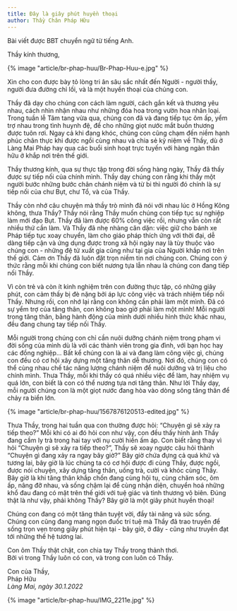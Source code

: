 ```yaml
---
title: Đây là giây phút huyền thoại
author: Thầy Chân Pháp Hữu
---
```


<p class="editors-note">Bài viết được BBT chuyển ngữ từ tiếng Anh.</p>

Thầy kính thương,

{% image "article/br-phap-huu/Br-Phap-Huu-e.jpg" %}

Xin cho con được bày tỏ lòng tri ân sâu sắc nhất đến Người - người thầy, người đưa đường chỉ lối, và là một huyền thoại của chúng con.

Thầy đã dạy cho chúng con cách làm người, cách gắn kết và thương yêu nhau, cách nhìn nhận nhau như những đóa hoa trong vườn hoa nhân loại. Trong tuần lễ Tâm tang vừa qua, chúng con đã và đang tiếp tục ôm ấp, yểm trợ nhau trong tình huynh đệ, để cho những giọt nước mắt buồn thương được tuôn rơi. Ngay cả khi đang khóc, chúng con cũng chạm đến niềm hạnh phúc chân thực khi được ngồi cùng nhau và chia sẻ kỷ niệm về Thầy, dù ở Làng Mai Pháp hay qua các buổi sinh hoạt trực tuyến với hàng ngàn thân hữu ở khắp nơi trên thế giới.

Thầy thương kính, qua sự thực tập trong đời sống hàng ngày, Thầy đã thấy được sự tiếp nối của chính mình. Thầy dạy chúng con rằng khi thấy một người bước những bước chân chánh niệm và từ bi thì người đó chính là sự tiếp nối của chư Bụt, chư Tổ, và của Thầy.

Thầy còn nhớ câu chuyện mà thầy trò mình đã nói với nhau lúc ở Hồng Kông không, thưa Thầy? Thầy nói rằng Thầy muốn chúng con tiếp tục sự nghiệp làm mới đạo Bụt. Thầy đã làm được 60% công việc rồi, nhưng vẫn còn rất nhiều thứ cần làm. Và Thầy đã nhẹ nhàng căn dặn: việc giữ cho bánh xe Pháp tiếp tục xoay chuyển, làm cho giáo pháp thích ứng với thời đại, dễ dàng tiếp cận và ứng dụng được trong xã hội ngày nay là tùy thuộc vào chúng con - những đệ tử xuất gia cũng như tại gia của Người khắp nơi trên thế giới. Cảm ơn Thầy đã luôn đặt trọn niềm tin nơi chúng con. Chúng con ý thức rằng mỗi khi chúng con biết nương tựa lẫn nhau là chúng con đang tiếp nối Thầy.

Vì còn trẻ và còn ít kinh nghiệm trên con đường thực tập, có những giây phút, con cảm thấy bị đè nặng bởi áp lực công việc và trách nhiệm tiếp nối Thầy. Nhưng rồi, con nhớ lại rằng con không cần phải làm một mình. Đã có sự yểm trợ của tăng thân, con không bao giờ phải làm một mình! Mỗi người trong tăng thân, bằng hành động của mình dưới nhiều hình thức khác nhau, đều đang chung tay tiếp nối Thầy.

Mỗi người trong chúng con chỉ cần nuôi dưỡng chánh niệm trong phạm vi đời sống của mình dù là với các thành viên trong gia đình, với bạn học hay các đồng nghiệp… Bất kể chúng con là ai và đang làm công việc gì, chúng con đều có cơ hội xây dựng một tăng thân dễ thương. Nơi đó, chúng con có thể cùng nhau chế tác năng lượng chánh niệm để nuôi dưỡng và trị liệu cho chính mình. Thưa Thầy, mỗi khi thấy có quá nhiều việc để làm, hay nhiệm vụ quá lớn, con biết là con có thể nương tựa nơi tăng thân. Như lời Thầy dạy, mỗi người chúng con là một giọt nước đang hòa vào dòng sông tăng thân để chảy ra biển lớn.

{% image "article/br-phap-huu/1567876120513-edited.jpg" %}

Thưa Thầy, trong hai tuần qua con thường được hỏi: “Chuyện gì sẽ xảy ra tiếp theo?” Mỗi khi có ai đó hỏi con như vậy, con đều thấy hình ảnh Thầy đang cầm ly trà trong hai tay với nụ cười hiền ấm áp. Con biết rằng thay vì hỏi “Chuyện gì sẽ xảy ra tiếp theo?”, Thầy sẽ xoay ngược câu hỏi thành “Chuyện gì đang xảy ra ngay bây giờ?” Bây giờ chứa đựng cả quá khứ và tương lai, bây giờ là lúc chúng ta có cơ hội được đi cùng Thầy, được ngồi, được nói chuyện, xây dựng tăng thân, uống trà, cười và khóc cùng Thầy. Bây giờ là khi tăng thân khắp chốn đang cùng hội tụ, cùng chăm sóc, ôm ấp, nâng đỡ nhau, và sống chậm lại để cùng nhận diện, chuyển hoá những khổ đau đang có mặt trên thế giới với tuệ giác và tình thương vô biên. Đúng thật là như vậy, phải không Thầy? Bây giờ là một giây phút huyền thoại!

Chúng con đang có một tăng thân tuyệt vời, đầy tài năng và sức sống. Chúng con cũng đang mang ngọn đuốc trí tuệ mà Thầy đã trao truyền để sống trọn vẹn trong giây phút hiện tại - bây giờ, ở đây - cũng như truyền đạt tới những thế hệ tương lai.

<p class="noIndent">Con ôm Thầy thật chặt, con chia tay Thầy trong thảnh thơi.<br/>
Bởi vì trong Thầy luôn có con, và trong con luôn có Thầy.</p>

<p class="noIndent">Con của Thầy,<br/>
Pháp Hữu<br/>
<i>Làng Mai, ngày 30.1.2022</i></p>

<div class="article-end"></div>

{% image "article/br-phap-huu/IMG_2211e.jpg" %}
